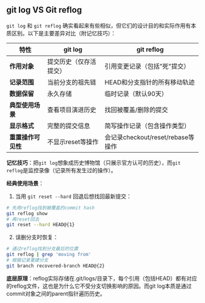 ## git log  VS Git reflog
`git log` 和 `git reflog` 确实看起来有些相似，但它们的设计目的和实际作用有本质区别。以下是主要差异对比（附记忆技巧）：

| 特性                | git log                          | git reflog                          |
|---------------------|----------------------------------|-------------------------------------|
| **作用对象**         | 提交历史（仅存活提交）            | 引用变更记录（包括"死"提交）         |
| **记录范围**         | 当前分支的祖先链                | HEAD和分支指针的所有移动轨迹         |
| **数据保留**         | 永久存储                        | 临时记录（默认90天）                 |
| **典型使用场景**     | 查看项目演进历史                 | 找回被覆盖/删除的提交                |
| **显示格式**         | 完整的提交信息                  | 简写操作记录（包含操作类型）         |
| **重置操作可见性**   | 不显示reset等操作               | 会记录checkout/reset/rebase等操作   |

**记忆技巧**：把`git log`想象成历史博物馆（只展示官方认可的历史），而`git reflog`是监控录像（记录所有发生过的操作）。

**经典使用场景**：
1. 当用 `git reset --hard` 回退后想找回最新提交：
```bash
# 先用reflog找到被覆盖的commit hash
git reflog show
# 再reset回去
git reset --hard HEAD@{1}
```

2. 误删分支时恢复：
```bash
# 通过reflog找到分支最后的位置
git reflog | grep 'moving from' 
# 根据记录重建分支
git branch recovered-branch HEAD@{2}
```

**底层原理**：reflog实际存储在.git/logs/目录下，每个引用（包括HEAD）都有对应的reflog文件，这也是为什么它不受分支切换影响的原因。而git log本质是通过commit对象之间的parent指针遍历历史。